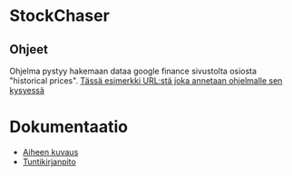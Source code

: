 # StockChaser
## Ohjeet

Ohjelma pystyy hakemaan dataa google finance sivustolta osiosta "historical prices".
[Tässä esimerkki URL:stä joka annetaan ohjelmalle sen kysyessä](https://www.google.com/finance/historical?q=HEL%3AFORTUM&ei=KeXbWPD6OsPGsQHN3oiABg "Fortumin markkinadata")


# Dokumentaatio
- [Aiheen kuvaus](dokumentaatio/aiheenKuvausJaRakenne.md)
- [Tuntikirjanpito](dokumentaatio/Tuntikirjanpito.md)
